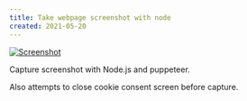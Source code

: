 ```yaml
---
title: Take webpage screenshot with node
created: 2021-05-20
---
```


[![Screenshot](https://craigmerchant.dev/samples/screenshot/screenshot.jpg)](https://craigmerchant.dev/samples/screenshot/)

Capture screenshot with Node.js and puppeteer.

Also attempts to close cookie consent screen before capture.